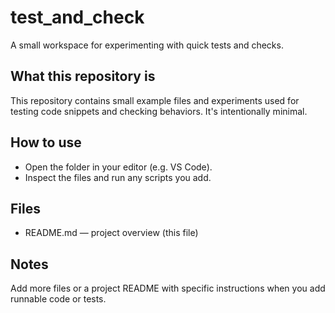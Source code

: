 # test_and_check

A small workspace for experimenting with quick tests and checks.

## What this repository is

This repository contains small example files and experiments used for testing code snippets and checking behaviors. It's intentionally minimal.

## How to use

- Open the folder in your editor (e.g. VS Code).
- Inspect the files and run any scripts you add.

## Files

- README.md — project overview (this file)

## Notes

Add more files or a project README with specific instructions when you add runnable code or tests.
